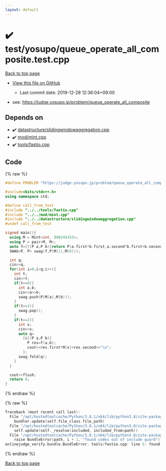 ```yaml
---
layout: default
---
```


<!-- mathjax config similar to math.stackexchange -->
<script type="text/javascript" async
  src="https://cdnjs.cloudflare.com/ajax/libs/mathjax/2.7.5/MathJax.js?config=TeX-MML-AM_CHTML">
</script>
<script type="text/x-mathjax-config">
  MathJax.Hub.Config({
    TeX: { equationNumbers: { autoNumber: "AMS" }},
    tex2jax: {
      inlineMath: [ ['$','$'] ],
      processEscapes: true
    },
    "HTML-CSS": { matchFontHeight: false },
    displayAlign: "left",
    displayIndent: "2em"
  });
</script>

<script type="text/javascript" src="https://cdnjs.cloudflare.com/ajax/libs/jquery/3.4.1/jquery.min.js"></script>
<script src="https://cdn.jsdelivr.net/npm/jquery-balloon-js@1.1.2/jquery.balloon.min.js" integrity="sha256-ZEYs9VrgAeNuPvs15E39OsyOJaIkXEEt10fzxJ20+2I=" crossorigin="anonymous"></script>
<script type="text/javascript" src="../../../assets/js/copy-button.js"></script>
<link rel="stylesheet" href="../../../assets/css/copy-button.css" />


# :heavy_check_mark: test/yosupo/queue_operate_all_composite.test.cpp

<a href="../../../index.html">Back to top page</a>

* <a href="{{ site.github.repository_url }}/blob/master/test/yosupo/queue_operate_all_composite.test.cpp">View this file on GitHub</a>
    - Last commit date: 2019-12-28 12:36:04+09:00


* see: <a href="https://judge.yosupo.jp/problem/queue_operate_all_composite">https://judge.yosupo.jp/problem/queue_operate_all_composite</a>


## Depends on

* :heavy_check_mark: <a href="../../../library/datastructure/slidingwindowaggregation.cpp.html">datastructure/slidingwindowaggregation.cpp</a>
* :heavy_check_mark: <a href="../../../library/mod/mint.cpp.html">mod/mint.cpp</a>
* :heavy_check_mark: <a href="../../../library/tools/fastio.cpp.html">tools/fastio.cpp</a>


## Code

<a id="unbundled"></a>
{% raw %}
```cpp
#define PROBLEM "https://judge.yosupo.jp/problem/queue_operate_all_composite"

#include<bits/stdc++.h>
using namespace std;

#define call_from_test
#include "../../tools/fastio.cpp"
#include "../../mod/mint.cpp"
#include "../../datastructure/slidingwindowaggregation.cpp"
#undef call_from_test

signed main(){
  using M = Mint<int, 998244353>;
  using P = pair<M, M>;
  auto f=[](P a,P b){return P(a.first*b.first,a.second*b.first+b.second);};
  SWAG<P, P> swag(f,P(M(1),M(0)));

  int q;
  cin>>q;
  for(int i=0;i<q;i++){
    int t;
    cin>>t;
    if(t==0){
      int a,b;
      cin>>a>>b;
      swag.push(P(M(a),M(b)));
    }
    if(t==1){
      swag.pop();
    }
    if(t==2){
      int x;
      cin>>x;
      auto q=
        [&](P a,P b){
          P res=f(a,b);
          cout<<res.first*M(x)+res.second<<"\n";
        };
      swag.fold(q);
    }
  }

  cout<<flush;
  return 0;
}

```
{% endraw %}

<a id="bundled"></a>
{% raw %}
```cpp
Traceback (most recent call last):
  File "/opt/hostedtoolcache/Python/3.8.1/x64/lib/python3.8/site-packages/onlinejudge_verify/docs.py", line 340, in write_contents
    bundler.update(self.file_class.file_path)
  File "/opt/hostedtoolcache/Python/3.8.1/x64/lib/python3.8/site-packages/onlinejudge_verify/bundle.py", line 154, in update
    self.update(self._resolve(included, included_from=path))
  File "/opt/hostedtoolcache/Python/3.8.1/x64/lib/python3.8/site-packages/onlinejudge_verify/bundle.py", line 123, in update
    raise BundleError(path, i + 1, "found codes out of include guard")
onlinejudge_verify.bundle.BundleError: tools/fastio.cpp: line 5: found codes out of include guard

```
{% endraw %}

<a href="../../../index.html">Back to top page</a>

